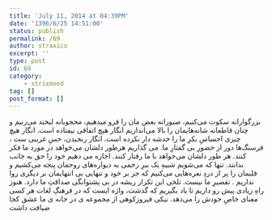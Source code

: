 ```yaml
---
title: 'July 11, 2014 at 04:39PM'
date: '1396/6/25 14:51:00'
status: publish
permalink: /69
author: straxico
excerpt: ''
type: post
id: 69
category:
    - strixmood
tag: []
post_format: []
---
```

<div>بزرگوارانه سکوت می‌‌کنیم، صبورانه بغض مان را فرو میدهیم، محجوبانه لبخند می‌زنیم و چنان قاطعانه شانه‌هایمان را بالا می‌‌اندازیم انگار هیچ اتفاقی نیفتاده است. انگار هیچ چیزی احساسِ بکرِ ما را خدشه دار نکرده است. انگار رنجیدن، حسِ غریبی ‌ست ، فرسنگ‌ها دور از حضورِ بی‌ گفتارِ ما. می گذاریم هرطور دلشان می‌‌خواهد در مورد ما فکر کنند. هر طور دلشان می‌خواهد با ما رفتار کنند. اجازه می دهیم خود را حق به جانب بدانند. تنها که می‌‌شویم شبیهِ یک ببرِ زخمی به دیواره‌های روحمان پنجه می‌‌کشیم و قلبمان را پر از دردِ نعره‌هایی‌ می‌کنیم که جز بر خود و تنهایی بی‌ انتهایمان بر دیگری روا نداریم . تقصیرِ ما نیست. تلخی‌ این تکرار ریشه در بی‌ پشتوانگی صداقتِ ما دارد. هنوز راهِ زیادی پیش رو داریم تا یاد بگیریم که گذشت، واژه ایست که در فرهنگِ لغات هر کسی‌ معنای خاصِ خودش را می‌‌دهد. نیکی‌ فیروزکوهی از مجموعه ی در خانه ی ما عشق کجا ضیافت داشت</div>